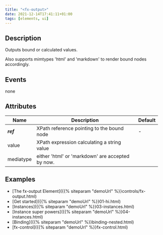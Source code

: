 ```yaml
---
title: "<fx-output>"
date: 2021-12-14T17:41:11+01:00
tags: [elements, ui]
---
```


## Description

Outputs bound or calculated values.

Also supports mimtypes 'html' and 'markdown' to render bound nodes
accordingly.

## Events

none

## Attributes

| Name | Description | Default |
|------|-------------| -------- |
| ***ref*** | XPath reference pointing to the bound node | - |
| value | XPath expression calculating a string value |
| mediatype | either 'html' or 'markdown' are accepted by now. |


## Examples

* [The fx-output Element]({{% siteparam "demoUrl" %}}controls/fx-output.html)
* [Get started]({{% siteparam "demoUrl" %}}01-hi.html)
* [Instances]({{% siteparam "demoUrl" %}}03-instances.html)
* [Instance super powers]({{% siteparam "demoUrl" %}}04-instances.html)
* [Binding]({{% siteparam "demoUrl" %}}binding-nested.html)
* [fx-control]({{% siteparam "demoUrl" %}}fx-control.html)



